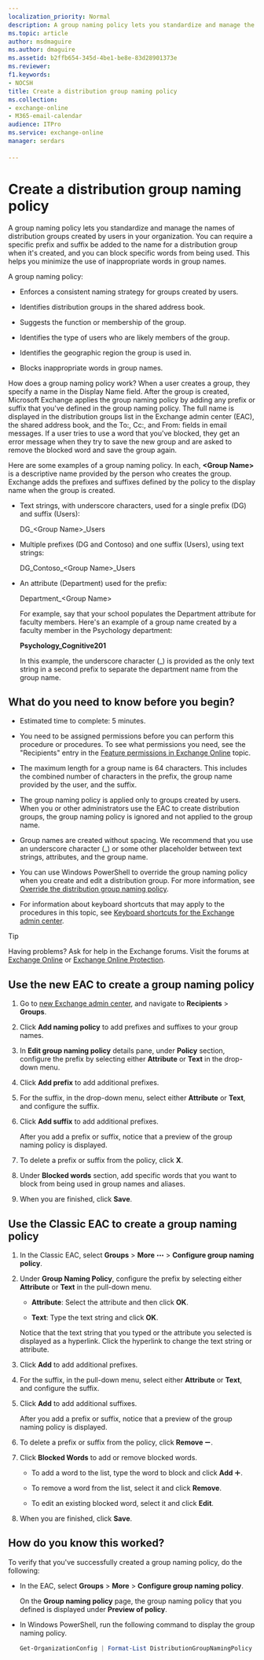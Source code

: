 ```yaml
---
localization_priority: Normal
description: A group naming policy lets you standardize and manage the names of distribution groups created by users in your organization. You can require a specific prefix and suffix be added to the name for a distribution group when it's created, and you can block specific words from being used. This helps you minimize the use of inappropriate words in group names.
ms.topic: article
author: msdmaguire
ms.author: dmaguire
ms.assetid: b2ffb654-345d-4be1-be8e-83d28901373e
ms.reviewer: 
f1.keywords:
- NOCSH
title: Create a distribution group naming policy
ms.collection: 
- exchange-online
- M365-email-calendar
audience: ITPro
ms.service: exchange-online
manager: serdars

---
```


# Create a distribution group naming policy

A group naming policy lets you standardize and manage the names of distribution groups created by users in your organization. You can require a specific prefix and suffix be added to the name for a distribution group when it's created, and you can block specific words from being used. This helps you minimize the use of inappropriate words in group names.

A group naming policy:

- Enforces a consistent naming strategy for groups created by users.

- Identifies distribution groups in the shared address book.

- Suggests the function or membership of the group.

- Identifies the type of users who are likely members of the group.

- Identifies the geographic region the group is used in.

- Blocks inappropriate words in group names.

How does a group naming policy work? When a user creates a group, they specify a name in the Display Name field. After the group is created, Microsoft Exchange applies the group naming policy by adding any prefix or suffix that you've defined in the group naming policy. The full name is displayed in the distribution groups list in the Exchange admin center (EAC), the shared address book, and the To:, Cc:, and From: fields in email messages. If a user tries to use a word that you've blocked, they get an error message when they try to save the new group and are asked to remove the blocked word and save the group again.

Here are some examples of a group naming policy. In each, **\<Group Name\>** is a descriptive name provided by the person who creates the group. Exchange adds the prefixes and suffixes defined by the policy to the display name when the group is created.

- Text strings, with underscore characters, used for a single prefix (DG) and suffix (Users):

  DG_\<Group Name\>_Users

- Multiple prefixes (DG and Contoso) and one suffix (Users), using text strings:

  DG_Contoso_\<Group Name\>_Users

- An attribute (Department) used for the prefix:

  Department_\<Group Name\>

  For example, say that your school populates the Department attribute for faculty members. Here's an example of a group name created by a faculty member in the Psychology department:

  **Psychology_Cognitive201**

  In this example, the underscore character (_) is provided as the only text string in a second prefix to separate the department name from the group name.

## What do you need to know before you begin?

- Estimated time to complete: 5 minutes.

- You need to be assigned permissions before you can perform this procedure or procedures. To see what permissions you need, see the "Recipients" entry in the [Feature permissions in Exchange Online](../../permissions-exo/feature-permissions.md) topic.

- The maximum length for a group name is 64 characters. This includes the combined number of characters in the prefix, the group name provided by the user, and the suffix.

- The group naming policy is applied only to groups created by users. When you or other administrators use the EAC to create distribution groups, the group naming policy is ignored and not applied to the group name.

- Group names are created without spacing. We recommend that you use an underscore character (_) or some other placeholder between text strings, attributes, and the group name.

- You can use Windows PowerShell to override the group naming policy when you create and edit a distribution group. For more information, see [Override the distribution group naming policy](override-group-naming-policy.md).

- For information about keyboard shortcuts that may apply to the procedures in this topic, see [Keyboard shortcuts for the Exchange admin center](../../accessibility/keyboard-shortcuts-in-admin-center.md).

> [!TIP]
> Having problems? Ask for help in the Exchange forums. Visit the forums at [Exchange Online](https://social.technet.microsoft.com/forums/msonline/home?forum=onlineservicesexchange) or [Exchange Online Protection](https://social.technet.microsoft.com/forums/forefront/home?forum=FOPE).

## Use the new EAC to create a group naming policy

1. Go to [new Exchange admin center](https://admin.exchange.microsoft.com/#/), and navigate to **Recipients** > **Groups**.

2. Click **Add naming policy** to add prefixes and suffixes to your group names.

3. In **Edit group naming policy** details pane, under **Policy** section, configure the prefix by selecting either **Attribute** or **Text** in the drop-down menu. 
   
4. Click **Add prefix** to add additional prefixes.

5. For the suffix, in the drop-down menu, select either **Attribute** or **Text**, and configure the suffix.

6. Click **Add suffix** to add additional prefixes.

   After you add a prefix or suffix, notice that a preview of the group naming policy is displayed.
   
 7. To delete a prefix or suffix from the policy, click **X**.
 
 8. Under **Blocked words** section, add specific words that you want to block from being used in group names and aliases.
 
 9. When you are finished, click **Save**.
 
## Use the Classic EAC to create a group naming policy

1. In the Classic EAC, select **Groups** \> **More** ![More Options Icon](../../media/ITPro_EAC_MoreOptionsIcon.gif) \> **Configure group naming policy**.

2. Under **Group Naming Policy**, configure the prefix by selecting either **Attribute** or **Text** in the pull-down menu.

   - **Attribute**: Select the attribute and then click **OK**.

   - **Text**: Type the text string and click **OK**.

   Notice that the text string that you typed or the attribute you selected is displayed as a hyperlink. Click the hyperlink to change the text string or attribute.

3. Click **Add** to add additional prefixes.

4. For the suffix, in the pull-down menu, select either **Attribute** or **Text**, and configure the suffix.

5. Click **Add** to add additional suffixes.

   After you add a prefix or suffix, notice that a preview of the group naming policy is displayed.

6. To delete a prefix or suffix from the policy, click **Remove** ![Remove icon](../../media/ITPro_EAC_RemoveIcon.gif).

7. Click **Blocked Words** to add or remove blocked words.

   - To add a word to the list, type the word to block and click **Add** ![Add Icon](../../media/ITPro_EAC_AddIcon.gif).

   - To remove a word from the list, select it and click **Remove**.

   - To edit an existing blocked word, select it and click **Edit**.

8. When you are finished, click **Save**.

## How do you know this worked?

To verify that you've successfully created a group naming policy, do the following:

- In the EAC, select **Groups** \> **More** \> **Configure group naming policy**.

  On the **Group naming policy** page, the group naming policy that you defined is displayed under **Preview of policy**.

- In Windows PowerShell, run the following command to display the group naming policy.

  ```PowerShell
  Get-OrganizationConfig | Format-List DistributionGroupNamingPolicy
  ```
